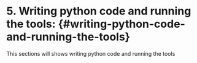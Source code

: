 # **5. Writing python code and running the tools:** {#writing-python-code-and-running-the-tools}

This sections will shows writing python code and running the tools